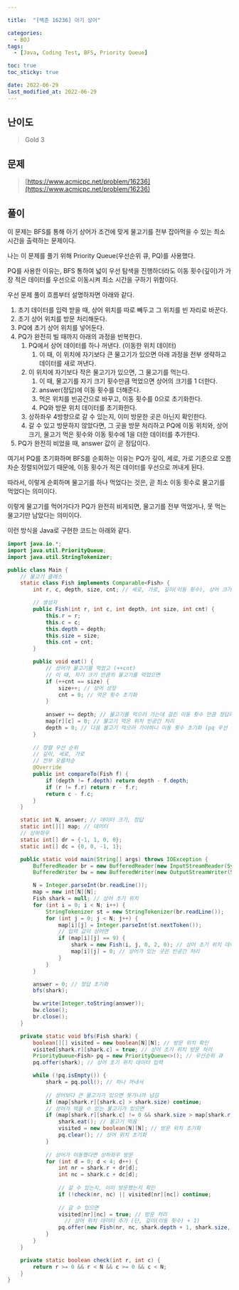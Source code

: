 ```yaml
---

title:  "[백준 16236] 아기 상어"

categories:
  - BOJ
tags:
  - [Java, Coding Test, BFS, Priority Queue]

toc: true
toc_sticky: true

date: 2022-06-29
last_modified_at: 2022-06-29
---
```



## 난이도

> Gold 3

## 문제

> [https://www.acmicpc.net/problem/16236](https://www.acmicpc.net/problem/16236)

## 풀이

이 문제는 BFS를 통해 아기 상어가 조건에 맞게 물고기를 전부 잡아먹을 수 있는 최소 시간을 출력하는 문제이다.

나는 이 문제를 풀기 위해 Priority Queue(우선순위 큐, PQ)를 사용했다.

PQ를 사용한 이유는, BFS 통하여 넓이 우선 탐색을 진행하더라도 이동 횟수(깊이)가 가장 적은 데이터를 우선으로 이동시켜 최소 시간을 구하기 위함이다.

우선 문제 풀이 흐름부터 설명하자면 아래와 같다.

1. 초기 데이터를 입력 받을 때, 상어 위치를 따로 빼두고 그 위치를 빈 자리로 바꾼다.
2. 초기 상어 위치를 방문 처리해둔다.
3. PQ에 초기 상어 위치를 넣어둔다.
4. PQ가 완전히 빌 때까지 아래의 과정을 반복한다.
   1. PQ에서 상어 데이터를 하나 꺼낸다. (이동한 위치 데이터)
      1. 이 때, 이 위치에 자기보다 큰 물고기가 있으면 아래 과정을 전부 생략하고 데이터를 새로 꺼낸다.
   2. 이 위치에 자기보다 작은 물고기가 있으면, 그 물고기를 먹는다.
      1. 이 때, 물고기를 자기 크기 횟수만큼 먹었으면 상어의 크기를 1 더한다.
      2. answer(정답)에 이동 횟수를 더해준다.
      3. 먹은 위치를 빈공간으로 바꾸고, 이동 횟수를 0으로 초기화한다.
      4. PQ와 방문 위치 데이터를 초기화한다.
   3. 상하좌우 4방향으로 갈 수 있는지, 이미 방문한 곳은 아닌지 확인한다.
   4. 갈 수 있고  방문하지 않았다면, 그 곳을 방문 처리하고 PQ에 이동 위치와, 상어 크기, 물고기 먹은 횟수와 이동 횟수에 1을 더한 데이터를 추가한다.
5. PQ가 완전히 비었을 때, answer 값이 곧 정답이다.

여기서 PQ를 초기화하며 BFS를 순회하는 이유는 PQ가 깊이, 세로, 가로 기준으로 오름차순 정렬되어있기 때문에, 이동 횟수가 적은 데이터를 우선으로 꺼내게 된다.

따라서, 이렇게 순회하며 물고기를 하나 먹었다는 것은, 곧 최소 이동 횟수로 물고기를 먹었다는 의미이다.

이렇게 물고기를 먹어가다가 PQ가 완전히 비게되면, 물고기를 전부 먹었거나, 못 먹는 물고기만 남았다는 의미이다.

이런 방식을 Java로 구현한 코드는 아래와 같다.

```java
import java.io.*;
import java.util.PriorityQueue;
import java.util.StringTokenizer;

public class Main {
  	// 물고기 클래스
    static class Fish implements Comparable<Fish> {
        int r, c, depth, size, cnt; // 세로, 가로, 깊이(이동 횟수), 상어 크기, 물고기 먹은 횟수

      	// 생성자
        public Fish(int r, int c, int depth, int size, int cnt) {
            this.r = r;
            this.c = c;
            this.depth = depth;
            this.size = size;
            this.cnt = cnt;
        }

        public void eat() {
          	// 상어가 물고기를 먹었고 (++cnt)
           	// 이 때, 자기 크기 만큼의 물고기를 먹었으면
            if (++cnt == size) {
                size++; // 상어 성장
                cnt = 0; // 먹은 횟수 초기화
            }
					
            answer += depth; // 물고기를 먹으러 가는데 걸린 이동 횟수 만큼 정답에 반영
            map[r][c] = 0; // 물고기 먹은 위치 빈공간 처리
            depth = 0; // 다음 물고기 먹으러 가야하니 이동 횟수 초기화 (pq 우선 순위 앞으로)
        }
				
      	// 정렬 우선 순위
      	// 깊이, 세로, 가로
      	// 전부 오름차순
        @Override
        public int compareTo(Fish f) {
            if (depth != f.depth) return depth - f.depth;
            if (r != f.r) return r - f.r;
            return c - f.c;
        }
    }

    static int N, answer; // 데이터 크기, 정답
    static int[][] map; // 데이터
  	// 상하좌우
    static int[] dr = {-1, 1, 0, 0};
    static int[] dc = {0, 0, -1, 1};

    public static void main(String[] args) throws IOException {
        BufferedReader br = new BufferedReader(new InputStreamReader(System.in));
        BufferedWriter bw = new BufferedWriter(new OutputStreamWriter(System.out));

        N = Integer.parseInt(br.readLine());
        map = new int[N][N];
        Fish shark = null; // 상어 초기 위치
        for (int i = 0; i < N; i++) {
            StringTokenizer st = new StringTokenizer(br.readLine());
            for (int j = 0; j < N; j++) {
                map[i][j] = Integer.parseInt(st.nextToken());
              	// 입력 값이 상어면
                if (map[i][j] == 9) {
                    shark = new Fish(i, j, 0, 2, 0); // 상어 초기 위치 데이터 생성
                    map[i][j] = 0; // 상어가 있는 곳은 빈공간 처리
                }
            }
        }

        answer = 0; // 정답 초기화
        bfs(shark);

        bw.write(Integer.toString(answer));
        bw.close();
        br.close();
    }

    private static void bfs(Fish shark) {
        boolean[][] visited = new boolean[N][N]; // 방문 위치 확인
        visited[shark.r][shark.c] = true; // 상어 초기 위치 방문 처리
        PriorityQueue<Fish> pq = new PriorityQueue<>(); // 우선순위 큐
        pq.offer(shark); // 상어 초기 위치 데이터 입력

        while (!pq.isEmpty()) {
            shark = pq.poll(); // 하나 꺼내서
						
          	// 상어보다 큰 물고기가 있으면 못가니까 넘김
            if (map[shark.r][shark.c] > shark.size) continue;
          	// 상어가 먹을 수 있는 물고기가 있으면
            if (map[shark.r][shark.c] != 0 && shark.size > map[shark.r][shark.c]) {
                shark.eat(); // 물고기 먹음
                visited = new boolean[N][N]; // 방문 위치 초기화
                pq.clear(); // 상어 위치 초기화
            }
						
          	// 상어가 이동했다면 상하좌우 방문
            for (int d = 0; d < 4; d++) {
                int nr = shark.r + dr[d];
                int nc = shark.c + dc[d];
								
              	// 갈 수 있는지, 이미 방문했는지 확인
                if (!check(nr, nc) || visited[nr][nc]) continue;
                
              	// 갈 수 있으면
                visited[nr][nc] = true; // 방문 처리
	              // 상어 위치 데이터 추가 (단, 깊이(이동 횟수) + 1)
                pq.offer(new Fish(nr, nc, shark.depth + 1, shark.size, shark.cnt));
            }
        }
    }

    private static boolean check(int r, int c) {
        return r >= 0 && r < N && c >= 0 && c < N;
    }
}
```
